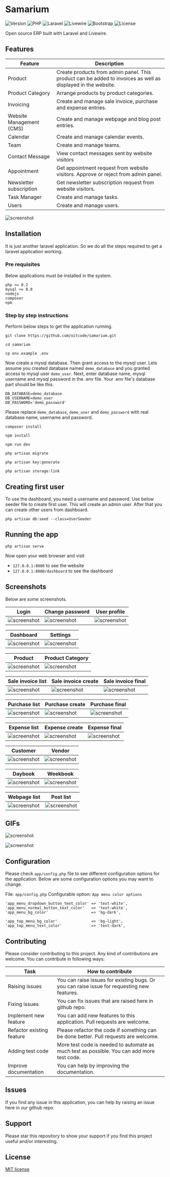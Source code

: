 # Samarium

<img src="https://img.shields.io/badge/Version-0.9.2-blue" alt="Version">  <img src="https://img.shields.io/badge/PHP-^8.2-474A8A" alt="PHP"> <img src="https://img.shields.io/badge/Laravel-^11.0-FA5B32" alt="Laravel"> <img src="https://img.shields.io/badge/Livewire-^3.0-AA3B62" alt="Livewire"> <img src="https://img.shields.io/badge/Bootstrap-^4.0-AA2BE2" alt="Bootstrap"> <img src="https://img.shields.io/badge/License-MIT-7b2" alt="License">

Open source ERP built with Laravel and Livewire.

## Features

Feature | Description
------- | -----------
Product | Create products from admin panel. This product can be added to invoices as well as displayed in the website.
Product Category | Arrange products by product categories. 
Invoicing | Create and manage sale invoice, purchase and expense entries.
Website Management (CMS) | Create and manage webpage and blog post entries.
Calendar | Create and manage calendar events.
Team | Create and manage teams.
Contact Message | View contact messages sent by website visitors 
Appointment | Get appointment request from website visitors. Approve or reject from admin panel.
Newsletter subscription | Get newsletter subscription request from website visitors.
Task Manager | Create and manage tasks.
Users  | Create and manage users.

![screenshot](screenshots/dashboard-screenshot-1.png)

## Installation

It is just another laravel application. So we do all the steps required to get a
laravel application working. 

### Pre requisites

Below applications must be installed in the system. 

```
php >= 8.2
mysql >= 8.0
nodejs
composer
npm
```

### Step by step instructions

Perform below steps to get the application running.

```
git clone https://github.com/oitcode/samarium.git
```

```
cd samarium
```

```
cp env.example .env
```

Now create a mysql database. Then grant access to the mysql user. 
Lets assume you created database named `demo_database` and you granted
access to mysql user `demo_user`. Next, enter database name, mysql username
and mysql password in the .env file.  Your .env file's database part should
be like this.

```
DB_DATABASE=demo_database
DB_USERNAME=demo_user
DB_PASSWORD='demo_password'
```
Please replace `demo_database`, `demo_user` and `demo_password` with real
database name, username and password.

```
composer install
```

```
npm install
```

```
npm run dev
```

```
php artisan migrate
```

```
php artisan key:generate
```

```
php artisan storage:link
```

## Creating first user

To use the dashboard, you need a username and password.
Use below seeder file to create first user. This will create
an admin user. After that you can create other users from
dashboard.

`php artisan db:seed --class=UserSeeder`
 
## Running the app

`php artisan serve`

Now open your web browser and visit 
- `127.0.0.1:8000` to see the website
- `127.0.0.1:8000/dashboard` to see the dashboard

## Screenshots

Below are some screenshots.

Login | Change password | User profile
---|----|---
![screenshot](screenshots/screenshot-login-1.png) | ![screenshot](screenshots/screenshot-change-password-1.png) | ![screenshot](screenshots/screenshot-user-profile-1.png)

Dashboard | Settings
---|----
![screenshot](screenshots/dashboard-screenshot-1.png) | ![screenshot](screenshots/screenshot-settings-1.png)

Product | Product Category
---|----
![screenshot](screenshots/screenshot-product-list-1.png) | ![screenshot](screenshots/screenshot-product-category-list-1.png)

Sale invoice list | Sale invoice create | Sale invoice final
---|----|---
![screenshot](screenshots/screenshot-sale-invoice-list-1.png) | ![screenshot](screenshots/screenshot-sale-invoice-display-progress-1.png) | ![screenshot](screenshots/screenshot-sale-invoice-display-finished-1.png)

Purchase list | Purchase create | Purchase final
---|----|---
![screenshot](screenshots/screenshot-purchase-list-1.png) | ![screenshot](screenshots/screenshot-purchase-display-progress-1.png) | ![screenshot](screenshots/screenshot-purchase-display-finished-1.png)

Expense list | Expense create | Expense final
---|----|---
![screenshot](screenshots/screenshot-expense-list-1.png) | ![screenshot](screenshots/screenshot-expense-display-progress-1.png) | ![screenshot](screenshots/screenshot-expense-display-finished-1.png)

Customer | Vendor
---|---
![screenshot](screenshots/screenshot-customer-display-1.png) | ![screenshot](screenshots/screenshot-vendor-display-1.png)

Daybook | Weekbook
---|----
![screenshot](screenshots/screenshot-daybook-1.png) | ![screenshot](screenshots/screenshot-weekbook-1.png)

Webpage list | Post list
---|----
![screenshot](screenshots/screenshot-page-list-1.png) | ![screenshot](screenshots/screenshot-post-list-1.png)

## GIFs

![screenshot](screenshots/create-webpage-1.gif)

![screenshot](screenshots/create-post-1.gif)

## Configuration

Please check `app/config.php` file to see different configuration options
for the application. Below are some configuration options you may want to
change.  

File:                    `app/config.php`
Configurable option:     `App menu color options`

```
'app_menu_dropdown_button_text_color' => 'text-white',
'app_menu_normal_button_text_color'   => 'text-white',
'app_menu_bg_color'                   => 'bg-dark',

'app_top_menu_bg_color'               => 'bg-light',
'app_top_menu_text_color'             => 'text-dark',
```

## Contributing

Please consider contributing to this project. Any kind of contributions are welcome.
You can contribute in following ways:

Task    | How to contribute
------- | -----------
Raising issues | You can raise issues for existing bugs. Or you can raise issue for requesting new features.
Fixing issues | You can fix issues that are raised here in github repo.
Implement new feature | You can add new features to this application. Pull requests are welcome.
Refactor existing feature | Please refactor the code if something can be done better. Pull requests are welcome.
Adding test code | More test code is needed to automate as much test as possible. You can add more test code. 
Improve documentation | You can help by improving the documentation.

## Issues

If you find any issue in this application, you can help by raising an issue here in our github repo.

## Support

Please star this repository to show your support if you find this project useful and/or interesting.

## License

[MIT license](https://opensource.org/licenses/MIT)
